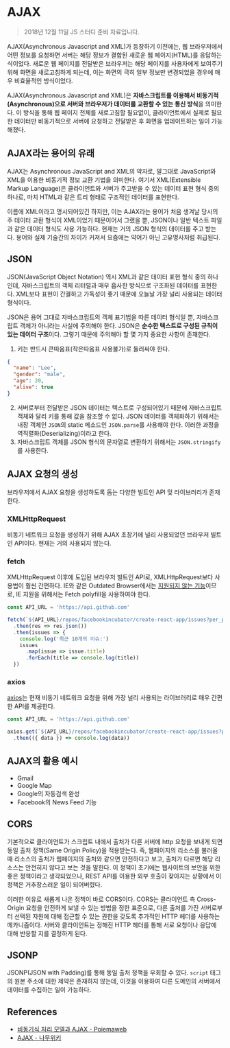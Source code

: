 # AJAX

> 2018년 12월 11일 JS 스터디 준비 자료입니다.

AJAX(Asynchronous Javascript and XML)가 등장하기 이전에는, 웹 브라우저에서 어떤 정보를 요청하면 서버는 해당 정보가 결합된 새로운 웹 페이지(HTML)를 응답하는 식이었다. 새로운 웹 페이지를 전달받은 브라우저는 해당 페이지를 사용자에게 보여주기 위해 화면을 새로고침하게 되는데, 이는 화면의 극히 일부 정보만 변경되었을 경우에 매우 비효율적인 방식이었다.

AJAX(Asynchronous Javascript and XML)은 **자바스크립트를 이용해서 비동기적(Asynchronous)으로 서버와 브라우저가 데이터를 교환할 수 있는 통신 방식**을 의미한다. 이 방식을 통해 웹 페이지 전체를 새로고침할 필요없이, 클라이언트에서 실제로 필요한 데이터만 비동기적으로 서버에 요청하고 전달받은 후 화면을 업데이트하는 일이 가능해졌다.

## AJAX라는 용어의 유래

AJAX는 Asynchronous JavaScript and XML의 약자로, 말그대로 JavaScript와 XML을 이용한 비동기적 정보 교환 기법을 의미한다. 여기서 XML(Extensible Markup Language)은 클라이언트와 서버가 주고받을 수 있는 데이터 표현 형식 중의 하나로, 마치 HTML과 같은 트리 형태로 구조적인 데이터를 표현한다.

이름에 XML이라고 명시되어있긴 하지만, 이는 AJAX라는 용어가 처음 생겨날 당시의 주 데이터 교환 형식이 XML이었기 때문이어서 그랬을 뿐, JSON이나 일반 텍스트 파일과 같은 데이터 형식도 사용 가능하다. 현재는 거의 JSON 형식의 데이터를 주고 받는다. 용어와 실제 기술간의 차이가 커져서 요즘에는 약어가 아닌 고유명사처럼 취급된다.

## JSON

JSON(JavaScript Object Notation) 역시 XML과 같은 데이터 표현 형식 중의 하나인데, 자바스크립트의 객체 리터럴과 매우 흡사한 방식으로 구조화된 데이터를 표현한다. XML보다 표현이 간결하고 가독성이 좋기 때문에 오늘날 가장 널리 사용되는 데이터 형식이다.

JSON은 용어 그대로 자바스크립트의 객체 표기법을 따른 데이터 형식일 뿐, 자바스크립트 객체가 아니라는 사실에 주의해야 한다. JSON은 **순수한 텍스트로 구성된 규칙이 있는 데이터 구조**이다. 그렇기 때문에 주의해야 할 몇 가지 중요한 사항이 존재한다.

1. 키는 반드시 큰따옴표(작은따옴표 사용불가)로 둘러싸야 한다.

  ```json
  {
    "name": "Lee",
    "gender": "male",
    "age": 20,
    "alive": true
  }
  ```

2. 서버로부터 전달받은 JSON 데이터는 텍스트로 구성되어있기 때문에 자바스크립트 객체와 달리 키를 통해 값을 참조할 수 없다. JSON 데이터를 객체화하기 위해서는 내장 객체인 `JSON`의 static 메소드인 `JSON.parse`를 사용해야 한다. 이러한 과정을 역직렬화(Deserializing)이라고 한다.
3. 자바스크립트 객체를 JSON 형식의 문자열로 변환하기 위해서는 `JSON.stringify`를 사용한다.

## AJAX 요청의 생성

브라우저에서 AJAX 요청을 생성하도록 돕는 다양한 빌트인 API 및 라이브러리가 존재한다.

### XMLHttpRequest

비동기 네트워크 요청을 생성하기 위해 AJAX 초창기에 널리 사용되었던 브라우저 빌트인 API이다. 현재는 거의 사용되지 않는다.

### fetch

XMLHttpRequest 이후에 도입된 브라우저 빌트인 API로, XMLHttpRequest보다 사용법이 훨씬 간편하다. IE와 같은 Outdated Browser에서는 [지원되지 않는 기능](https://caniuse.com/#search=fetch)이므로, IE 지원을 위해서는 Fetch polyfill을 사용하여야 한다.

```javascript
const API_URL = 'https://api.github.com'

fetch(`${API_URL}/repos/facebookincubator/create-react-app/issues?per_page=10`)
  .then(res => res.json())
  .then(issues => {
    console.log('최근 10개의 이슈:')
    issues
      .map(issue => issue.title)
      .forEach(title => console.log(title))
  })
```

### axios

[axios](https://github.com/axios/axios)는 현재 비동기 네트워크 요청을 위해 가장 널리 사용되는 라이브러리로 매우 간편한 API를 제공한다.

```javascript
const API_URL = 'https://api.github.com'

axios.get(`${API_URL}/repos/facebookincubator/create-react-app/issues?per_page=10`)
  .then(({ data }) => console.log(data))
```

## AJAX의 활용 예시

* Gmail
* Google Map
* Google의 자동검색 완성
* Facebook의 News Feed 기능

## CORS

기본적으로 클라이언트가 스크립트 내에서 출처가 다른 서버에 http 요청을 보내게 되면 동일 출처 정책(Same Origin Policy)을 적용받는다. 즉, 웹페이지의 리소스를 불러올 때 리소스의 출처가 웹페이지의 출처와 같으면 안전하다고 보고, 출처가 다르면 해당 리소스는 안전히지 않다고 보는 것을 말한다. 이 정책이 초기에는 웹사이트의 보안을 위한 좋은 정책이라고 생각되었으나, REST API를 이용한 외부 호출이 잦아지는 상황에서 이 정책은 거추장스러운 일이 되어버렸다.

이러한 이유로 새롭게 나온 정책이 바로 CORS이다. CORS는 클라이언트 측 Cross-Origin 요청을 안전하게 보낼 수 있는 방법을 정한 표준으로, 다른 출처를 가진 서버로부터 선택된 자원에 대해 접근할 수 있는 권한을 갖도록 추가적인 HTTP 헤더를 사용하는 메카니즘이다. 서버와 클라이언트는 정해진 HTTP 헤더를 통해 서로 요청이나 응답에 대해 반응할 지를 결정하게 된다.

## JSONP

JSONP(JSON with Padding)를 통해 동일 출처 정책을 우회할 수 있다. `script` 태그의 원본 주소에 대한 제약은 존재하지 않는데, 이것을 이용하여 다른 도메인의 서버에서 데이터를 수집하는 일이 가능하다.

## References

* [비동기식 처리 모델과 AJAX - Poiemaweb](https://poiemaweb.com/js-ajax)
* [AJAX - 나무위키](https://namu.wiki/w/AJAX)
